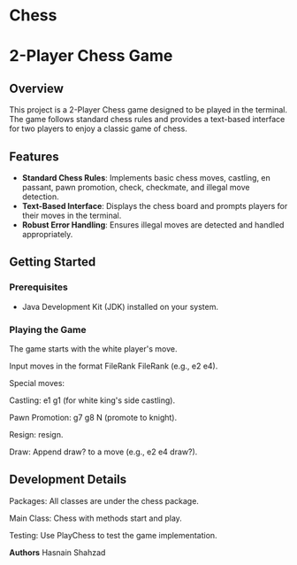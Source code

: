 # Chess

# 2-Player Chess Game

## Overview

This project is a 2-Player Chess game designed to be played in the terminal. The game follows standard chess rules and provides a text-based interface for two players to enjoy a classic game of chess.

## Features

- **Standard Chess Rules**: Implements basic chess moves, castling, en passant, pawn promotion, check, checkmate, and illegal move detection.
- **Text-Based Interface**: Displays the chess board and prompts players for their moves in the terminal.
- **Robust Error Handling**: Ensures illegal moves are detected and handled appropriately.

## Getting Started

### Prerequisites

- Java Development Kit (JDK) installed on your system.

### **Playing the Game**

The game starts with the white player's move.

Input moves in the format FileRank FileRank (e.g., e2 e4).

Special moves:

Castling: e1 g1 (for white king's side castling). 

Pawn Promotion: g7 g8 N (promote to knight).

Resign: resign.

Draw: Append draw? to a move (e.g., e2 e4 draw?).



## **Development Details**
Packages: All classes are under the chess package.

Main Class: Chess with methods start and play.

Testing: Use PlayChess to test the game implementation.



**Authors**
Hasnain Shahzad
